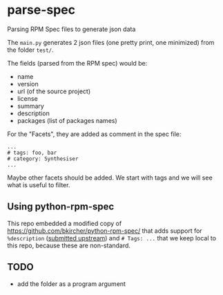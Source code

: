 # parse-spec

Parsing RPM Spec files to generate json data

The `main.py` generates 2 json files (one pretty print, one minimized) from the folder `test/`.

The fields (parsed from the RPM spec) would be:
- name
- version
- url (of the source project)
- license
- summary
- description
- packages (list of packages names)

For the "Facets", they are added as comment in the spec file:
```
...
# tags: foo, bar
# category: Synthesiser
...
```
Maybe other facets should be added. We start with tags and we will see what is useful to filter.


## Using python-rpm-spec

This repo embedded a modified copy of  https://github.com/bkircher/python-rpm-spec/ that adds support 
for `%description` ([submitted upstream](https://github.com/bkircher/python-rpm-spec/pull/42)) 
and `# Tags: ...` that we keep local to this repo, because these are non-standard.

## TODO

- add the folder as a program argument